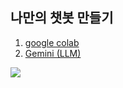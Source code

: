 ## 나만의 챗봇 만들기
1. [google colab](https://colab.research.google.com/)
2.  [Gemini (LLM)](https://ai.google.dev/gemini-api/docs?hl=ko)

![](https://images.unsplash.com/photo-1657276055907-1ebd236c9850?w=600&auto=format&fit=crop&q=60&ixlib=rb-4.1.0&ixid=M3wxMjA3fDB8MHxzZWFyY2h8MTZ8fGxhcmdlJTIwbGFuZ3VhZ2UlMjBtb2RlbCUyMHRyYW5zZm9ybWVyfGVufDB8fDB8fHww)
